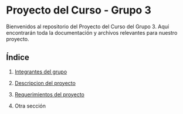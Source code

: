 # Proyecto del Curso - Grupo 3

Bienvenidos al repositorio del Proyecto del Curso del Grupo 3. Aquí encontrarán toda la documentación y archivos relevantes para nuestro proyecto.

## Índice

1. [Integrantes del grupo](Integrantes/integrantes.md)

2. [Descripcion del proyecto](Proyecto/Descripcion.md)

3. [Requerimientos del proyecto](Proyecto/Requerimientos.md)

4. Otra sección